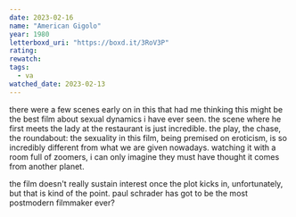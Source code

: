 ```yaml
---
date: 2023-02-16
name: "American Gigolo"
year: 1980
letterboxd_uri: "https://boxd.it/3RoV3P"
rating: 
rewatch: 
tags:
  - va
watched_date: 2023-02-13
---
```


there were a few scenes early on in this that had me thinking this might be the best film about sexual dynamics i have ever seen. the scene where he first meets the lady at the restaurant is just incredible. the play, the chase, the roundabout: the sexuality in this film, being premised on eroticism, is so incredibly different from what we are given nowadays. watching it with a room full of zoomers, i can only imagine they must have thought it comes from another planet.

the film doesn't really sustain interest once the plot kicks in, unfortunately, but that is kind of the point. paul schrader has got to be the most postmodern filmmaker ever?
